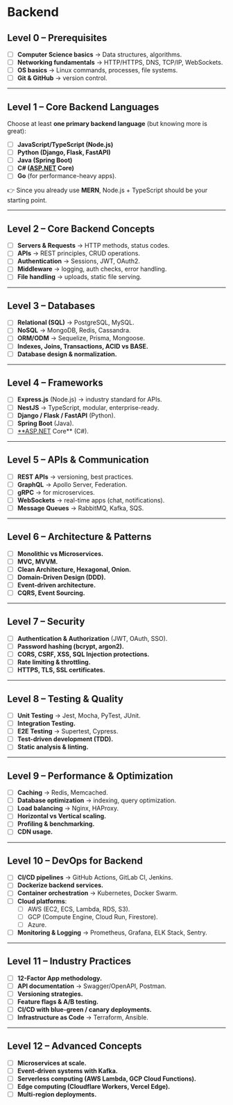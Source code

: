 # Backend

## **Level 0 – Prerequisites**

- [ ]  **Computer Science basics** → Data structures, algorithms.
- [ ]  **Networking fundamentals** → HTTP/HTTPS, DNS, TCP/IP, WebSockets.
- [ ]  **OS basics** → Linux commands, processes, file systems.
- [ ]  **Git & GitHub** → version control.

---

## **Level 1 – Core Backend Languages**

Choose at least **one primary backend language** (but knowing more is great):

- [ ]  **JavaScript/TypeScript (Node.js)**
- [ ]  **Python (Django, Flask, FastAPI)**
- [ ]  **Java (Spring Boot)**
- [ ]  **C# ([ASP.NET](http://ASP.NET) Core)**
- [ ]  **Go** (for performance-heavy apps).

👉 Since you already use **MERN**, Node.js + TypeScript should be your starting point.

---

## **Level 2 – Core Backend Concepts**

- [ ]  **Servers & Requests** → HTTP methods, status codes.
- [ ]  **APIs** → REST principles, CRUD operations.
- [ ]  **Authentication** → Sessions, JWT, OAuth2.
- [ ]  **Middleware** → logging, auth checks, error handling.
- [ ]  **File handling** → uploads, static file serving.

---

## **Level 3 – Databases**

- [ ]  **Relational (SQL)** → PostgreSQL, MySQL.
- [ ]  **NoSQL** → MongoDB, Redis, Cassandra.
- [ ]  **ORM/ODM** → Sequelize, Prisma, Mongoose.
- [ ]  **Indexes, Joins, Transactions, ACID vs BASE.**
- [ ]  **Database design & normalization.**

---

## **Level 4 – Frameworks**

- [ ]  **Express.js** (Node.js) → industry standard for APIs.
- [ ]  **NestJS** → TypeScript, modular, enterprise-ready.
- [ ]  **Django / Flask / FastAPI** (Python).
- [ ]  **Spring Boot** (Java).
- [ ]  [**ASP.NET](http://ASP.NET) Core** (C#).

---

## **Level 5 – APIs & Communication**

- [ ]  **REST APIs** → versioning, best practices.
- [ ]  **GraphQL** → Apollo Server, Federation.
- [ ]  **gRPC** → for microservices.
- [ ]  **WebSockets** → real-time apps (chat, notifications).
- [ ]  **Message Queues** → RabbitMQ, Kafka, SQS.

---

## **Level 6 – Architecture & Patterns**

- [ ]  **Monolithic vs Microservices.**
- [ ]  **MVC, MVVM.**
- [ ]  **Clean Architecture, Hexagonal, Onion.**
- [ ]  **Domain-Driven Design (DDD).**
- [ ]  **Event-driven architecture.**
- [ ]  **CQRS, Event Sourcing.**

---

## **Level 7 – Security**

- [ ]  **Authentication & Authorization** (JWT, OAuth, SSO).
- [ ]  **Password hashing (bcrypt, argon2).**
- [ ]  **CORS, CSRF, XSS, SQL Injection protections.**
- [ ]  **Rate limiting & throttling.**
- [ ]  **HTTPS, TLS, SSL certificates.**

---

## **Level 8 – Testing & Quality**

- [ ]  **Unit Testing** → Jest, Mocha, PyTest, JUnit.
- [ ]  **Integration Testing.**
- [ ]  **E2E Testing** → Supertest, Cypress.
- [ ]  **Test-driven development (TDD).**
- [ ]  **Static analysis & linting.**

---

## **Level 9 – Performance & Optimization**

- [ ]  **Caching** → Redis, Memcached.
- [ ]  **Database optimization** → indexing, query optimization.
- [ ]  **Load balancing** → Nginx, HAProxy.
- [ ]  **Horizontal vs Vertical scaling.**
- [ ]  **Profiling & benchmarking.**
- [ ]  **CDN usage.**

---

## **Level 10 – DevOps for Backend**

- [ ]  **CI/CD pipelines** → GitHub Actions, GitLab CI, Jenkins.
- [ ]  **Dockerize backend services.**
- [ ]  **Container orchestration** → Kubernetes, Docker Swarm.
- [ ]  **Cloud platforms**:
    - [ ]  AWS (EC2, ECS, Lambda, RDS, S3).
    - [ ]  GCP (Compute Engine, Cloud Run, Firestore).
    - [ ]  Azure.
- [ ]  **Monitoring & Logging** → Prometheus, Grafana, ELK Stack, Sentry.

---

## **Level 11 – Industry Practices**

- [ ]  **12-Factor App methodology.**
- [ ]  **API documentation** → Swagger/OpenAPI, Postman.
- [ ]  **Versioning strategies.**
- [ ]  **Feature flags & A/B testing.**
- [ ]  **CI/CD with blue-green / canary deployments.**
- [ ]  **Infrastructure as Code** → Terraform, Ansible.

---

## **Level 12 – Advanced Concepts**

- [ ]  **Microservices at scale.**
- [ ]  **Event-driven systems with Kafka.**
- [ ]  **Serverless computing (AWS Lambda, GCP Cloud Functions).**
- [ ]  **Edge computing (Cloudflare Workers, Vercel Edge).**
- [ ]  **Multi-region deployments.**
